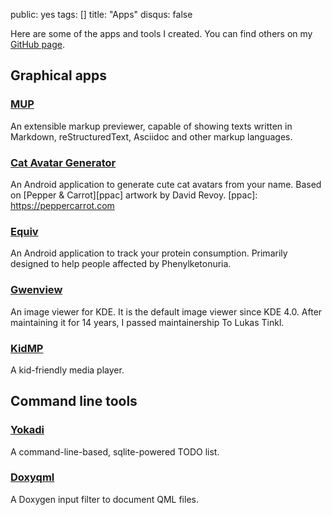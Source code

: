 public: yes
tags: []
title: "Apps"
disqus: false

Here are some of the apps and tools I created. You can find others on my [GitHub page](http://github.com/agateau).

## Graphical apps

### [MUP](https://github.com/agateau/mup)

An extensible markup previewer, capable of showing texts written in Markdown, reStructuredText, Asciidoc and other markup languages.

### [Cat Avatar Generator](https://github.com/agateau/cat-avatar-generator-app)

An Android application to generate cute cat avatars from your name. Based on [Pepper & Carrot][ppac] artwork by David Revoy.
[ppac]: https://peppercarrot.com

### [Equiv](https://github.com/agateau/equiv)

An Android application to track your protein consumption. Primarily designed to help people affected by Phenylketonuria.

### [Gwenview](https://www.kde.org/applications/graphics/gwenview/)

An image viewer for KDE. It is the default image viewer since KDE 4.0. After
maintaining it for 14 years, I passed maintainership To Lukas Tinkl.

### [KidMP](/projects/kidmp)

A kid-friendly media player.

## Command line tools

### [Yokadi](https://yokadi.github.io)

A command-line-based, sqlite-powered TODO list.

### [Doxyqml](/projects/doxyqml/)

A Doxygen input filter to document QML files.
